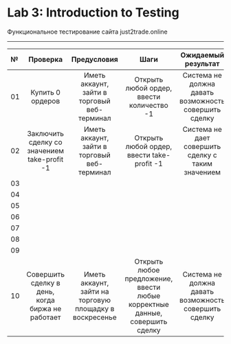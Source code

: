 # Lab 3: Introduction to Testing
Функциональное тестирование сайта just2trade.online
___


№ | Проверка | Предусловия | Шаги | Ожидаемый результат | Результат |
:-|:--------:|:-----------:|:----:|:-------------------:|-------:|
01|Купить 0 ордеров| Иметь аккаунт, зайти в торговый веб-терминал| Открыть любой ордер, ввести количество -1 | Система не должна давать возможность совершить сделку | Система не дает возможность совершить сделку |
02|Заключить сделку со значением take-profit -1 | Иметь аккаунт, зайти в торговый веб-терминал | Открыть любой ордер, ввести take-profit -1 | Система не дает совершить сделку с таким значением | Система корректирует значение на 0| 
03||||||
04||||||
05||||||
06||||||
07||||||
08||||||
09||||||
10|Совершить сделку в день, когда биржа не работает | Иметь аккаунт, зайти на торговую площадку в воскресенье | Открыть любое предложение, ввести любые корректные данные, совершить сделку | Система не должна давать возможность совершить сделку | Система не дает совершить сделку  
